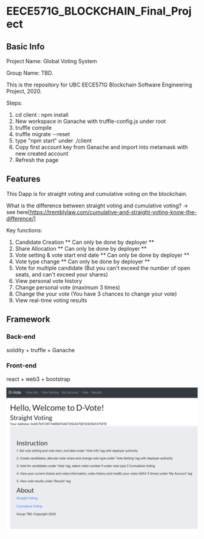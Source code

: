 # EECE571G_BLOCKCHAIN_Final_Project

## Basic Info
  Project Name: Global Voting System
  
  Group Name: TBD.
  
  This is the repository for UBC EECE571G Blockchain Software Engineering Project, 2020.
  
  Steps:
  1. cd client : npm install
  2. New workspace in Ganache with truffle-config.js under root
  3. truffle compile
  4. truffle migrate --reset
  5. type "npm start" under ./client
  6. Copy first account key from Ganache and import into metamask with new created account
  7. Refresh the page
## Features
   This Dapp is for straight voting and cumulative voting on the blockchain.
   
   What is the difference between straight voting and cumulative voting? -> see here[https://tremblylaw.com/cumulative-and-straight-voting-know-the-difference/]
   
   Key functions:
   
   1. Candidate Creation ** Can only be done by deployer **
   2. Share Allocation  ** Can only be done by deployer **
   3. Vote setting & vote start end date  ** Can only be done by deployer **
   4. Vote type change  ** Can only be done by deployer **
   5. Vote for multiple candidate (But you can't exceed the number of open seats, and can't exceed your shares)
   6. View personal vote history
   7. Change personal vote (maximum 3 times)
   8. Change the your vote (You have 3 chances to change your vote)
   9. View real-time voting results

## Framework
### Back-end
solidity + truffle + Ganache

### Front-end
react + web3 + bootstrap


![image](https://github.com/GavinTian1991/EECE571G_BLOCKCHAIN/raw/master/screenshots/welcome_page.png)



